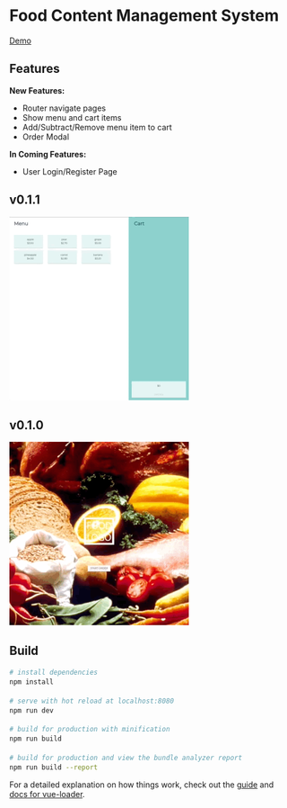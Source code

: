 # Food Content Management System

[Demo](https://senhungwong.github.io/content-management-system/)
## Features

**New Features:**

 - Router navigate pages
 - Show menu and cart items
 - Add/Subtract/Remove menu item to cart
 - Order Modal

**In Coming Features:**

 - User Login/Register Page

## v0.1.1

![v0.1.1](.guide/v0.1.1.gif)

## v0.1.0

![v0.1.0](.guide/v0.1.0.gif)

## Build

``` bash
# install dependencies
npm install

# serve with hot reload at localhost:8080
npm run dev

# build for production with minification
npm run build

# build for production and view the bundle analyzer report
npm run build --report
```

For a detailed explanation on how things work, check out the [guide](http://vuejs-templates.github.io/webpack/) and [docs for vue-loader](http://vuejs.github.io/vue-loader).
